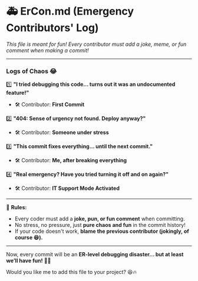 # 🚑 ErCon.md (Emergency Contributors' Log)  
*This file is meant for fun! Every contributor must add a joke, meme, or fun comment when making a commit!*  

---

### **Logs of Chaos 😂**  

1️⃣ **"I tried debugging this code... turns out it was an undocumented feature!"**  
   - 🛠️ Contributor: **First Commit**  

2️⃣ **"404: Sense of urgency not found. Deploy anyway?"**  
   - 🛠️ Contributor: **Someone under stress**  

3️⃣ **"This commit fixes everything... until the next commit."**  
   - 🛠️ Contributor: **Me, after breaking everything**  

4️⃣ **"Real emergency? Have you tried turning it off and on again?"**  
   - 🛠️ Contributor: **IT Support Mode Activated**  

---

📢 **Rules:**  
- Every coder must add a **joke, pun, or fun comment** when committing.  
- No stress, no pressure, just **pure chaos and fun** in the commit history!  
- If your code doesn't work, **blame the previous contributor (jokingly, of course 😆).**  

---

Now, every commit will be an **ER-level debugging disaster... but at least we’ll have fun!** 🚀💀  

Would you like me to add this file to your project? 😆🔥
